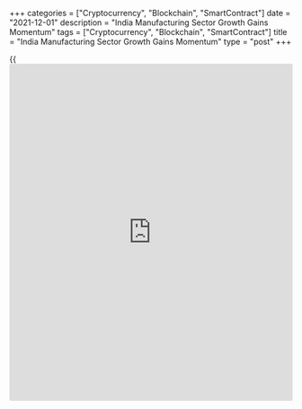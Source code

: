 +++
categories = ["Cryptocurrency", "Blockchain", "SmartContract"]
date = "2021-12-01"
description = "India Manufacturing Sector Growth Gains Momentum"
tags = ["Cryptocurrency", "Blockchain", "SmartContract"]
title = "India Manufacturing Sector Growth Gains Momentum"
type = "post"
+++

{{<iframe id="large-banner" src="https://www.bounty.group/#slide=1.0" width="100%" height="600" scrolling="no" style="border: 0px solid rgb(216, 221, 230); border-radius: 3px;">}}

India's manufacturing sector growth strengthened in November driven by
the fastest upturn in production in nine months, survey results from IHS
Markit showed on Wednesday.

The manufacturing Purchasing Managers' Index rose to 57.6 in November
from 55.9 in the previous month. A score above 50.0 indicates expansion.

The index signaled the strongest improvement in the [health][1] of the
sector for ten months. Moreover, the headline figure was well above its
long-run average of 53.6.

Factory orders rose for the fifth successive month and at a sharp pace
that was the fastest since February. Domestic market was the main source
of sales growth. Output grew at the fastest pace in nine months.

Companies scaled up input buying, which in turn led to the second-
quickest accumulation in stocks of purchases since data collection
started nearly 17 years ago. Also, there were tentative signs of an
improvement in hiring activity, following three successive months of job
shedding.

On the price front, the latest results showed that input prices
increased at a rate that was broadly similar to October's 92-month high.
Companies transferred to their clients part of the additional cost
burdens by lifting output charges. That said, the rate of inflation was
only moderate.

Although manufacturers remained upbeat towards growth prospects, the
overall level of positive sentiment slipped to a 17-month low.

For comments and feedback [contact](https://www.playgroundfx.com/contact/): editorial@rtt[news](https://www.letsplayfx.com/blog/forex-news-website/).com

[Economic News][2]

 **What parts of the world are seeing the best (and worst) economic
performances lately? Click[here][3] to check out our [Econ Scorecard][3]
and find out! See up-to-the-moment [ranking](https://www.playgroundfx.com/blog/crypto-exchange-ranking/)s for the best and worst
performers in [GDP][4], [unemployment rate][5], [inflation][3] and much
more.**

   1. www.rtt[news](https://www.letsplayfx.com/blog/forex-news-website/).com/Content/Health.aspx
   2. www.rtt[news](https://www.letsplayfx.com/blog/forex-news-website/).com/Content/EconomicNews.aspx
   3. www.rtt[news](https://www.letsplayfx.com/blog/forex-news-website/).com/economic-scorecard/world-rank/CPI/highest-performance.aspx
   4. www.rtt[news](https://www.letsplayfx.com/blog/forex-news-website/).com/economic-scorecard/world-rank/GDP/highest-performance.aspx
   5. www.rtt[news](https://www.letsplayfx.com/blog/forex-news-website/).com/economic-scorecard/world-rank/unemployment-rate/lowest-performance.aspx